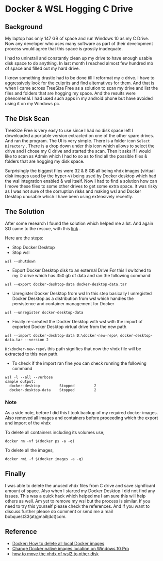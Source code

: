 # Docker & WSL Hogging C Drive

## Background

My laptop has only 147 GB of space and run Windows 10  as my C Drive. Now any developer who uses many software as part of their development process would agree that this space is grossly inadequate. 

I had to uninstall and constantly clean up my drive to have enough usable disk space to do anything. In last month I reached almost few hundred mb of space and filled out my hard drive. 

I knew something drastic had to be done till I reformat my c drive. I have to aggressively look for the culprits and find alternatives for them. And that is when I  came across TreeSize Free as a solution to scan my drive and list the files and folders that are hogging my space. And the results were phenomenal. I had used such apps in my android phone but have avoided using it on my Windows pc. 

## The Disk Scan

TreeSize Free is very easy to use since I had no disk space left I downloaded a portable version extracted on one of the other spare drives. And ran the program. The UI is very simple. There is a folder icon ``Select Directory`` . There is a drop down under this icon which allows to select the drive and I chose my C drive and started the scan. Then it asks if I would like to scan as Admin which I had to so as to find all the possible files & folders that are hogging my disk space. 

Surprisingly the biggest files were 32 & 8 GB all being vhdx images (virtual disk images used by the hyper-v) being used by Docker desktop which had the wsl integration enabled & wsl itself. Now I had to find a solution how can I move these files to some other drives to get some extra space. It was risky as I was not sure of the corruption risks and making wsl and Docker Desktop unusable which I have been using extensively recently.

## The Solution

After some research I found the solution which helped me a lot. And again SO came to the rescue, with this [link](https://stackoverflow.com/questions/40465979/change-docker-native-images-location-on-windows-10-pro) .

Here are the steps:
- Stop Docker Desktop
-  Stop wsl
 ```
wsl --shutdown
```

- Export Docker Desktop disk to an external Drive
For this I switched to my D drive which has 350 gb of data and ran the following command
```
wsl --export docker-desktop-data docker-desktop-data.tar
```

- Unregister Docker Desktop from wsl
In this step basically I unregisted Docker Desktop as a distribution from wsl which handles the persistence and container management for Docker
```
wsl --unregister docker-desktop-data
```
- Finally re-created the Docker Desktop with wsl with the import of  exported Docker Desktop virtual drive from the new  path. 

```
wsl --import docker-desktop-data D:\docker-new-repo\ docker-desktop-data.tar --version 2
```

`D:\docker-new-repo\` this path signifies that now the vhdx file will be extracted to this new path.

- To check if the import ran fine you can check running the following command
```
wsl -l --all --verbose
sample output:
  docker-desktop         Stopped         2
  docker-desktop-data    Stopped         2
```
### Note
As a side note, before I did this I took backup of my required docker images. Also  removed all images and containers before proceeding which the export and import of the vhdx

To delete all containers including its volumes use,

```
docker rm -vf $(docker ps -a -q)
```

To delete all the images,

```
docker rmi -f $(docker images -a -q)
```

## Finally

I was able to delete the unused vhdx files from C drive and save significant amount of space. Also when I started my Docker Desktop I did not find any issues. This was a quick hack which helped me I am sure this will help others as well. Am yet to remove my wsl but the process is similar. If you need to try this yourself please check the references. And if you want to discuss further please do comment or send me a mail bobquest33(at)gmail(dot)com.

## Reference
- [Docker: How to delete all local Docker images](https://stackoverflow.com/questions/44785585/docker-how-to-delete-all-local-docker-images)
- [Change Docker native images location on Windows 10 Pro](https://stackoverflow.com/questions/40465979/change-docker-native-images-location-on-windows-10-pro)
- [how to move the vhdx of wsl2 to other disk](https://github.com/MicrosoftDocs/WSL/issues/412)
